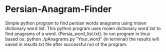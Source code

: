# Persian-Anagram-Finder
Simple python program to find persian words anagrams using moien dictionary word list.
This python program uses moien dictionary word list to find anagrams of a word. (Persia_word_list.txt).
to run program in linux based os: python ./pAnagrams.py "Your_word" (in terminal)
the results will saved in results.txt file after successful run of the program.
